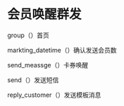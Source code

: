# 会员唤醒群发

group（）首页

markting_datetime（）确认发送会员数

send_meassge（）卡券唤醒

send（）发送短信

reply_customer（）发送模板消息
